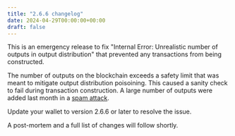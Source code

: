 ```yaml
---
title: "2.6.6 changelog"
date: 2024-04-29T00:00:00+00:00
draft: false
---
```


This is an emergency release to fix "Internal Error: Unrealistic number of outputs in output distribution" that prevented any transactions from being constructed.

The number of outputs on the blockchain exceeds a safety limit that was meant to mitigate output distribution poisoining. This caused a sanity check to fail during transaction construction. A large number of outputs were added last month in a [spam attack](https://github.com/Rucknium/misc-research/blob/main/Monero-Black-Marble-Flood/pdf/monero-black-marble-flood.pdf).

Update your wallet to version 2.6.6 or later to resolve the issue.

A post-mortem and a full list of changes will follow shortly.

